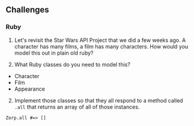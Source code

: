 ## Challenges

### Ruby
1. Let's revisit the Star Wars API Project that we did a few weeks ago. A character has many films, a film has many characters. How would you model this out in plain old ruby?

1. What Ruby classes do you need to model this?

  + Character
  + Film
  + Appearance 

2. Implement those classes so that they all respond to a method called `.all` that returns an array of all of those instances.


`Zorp.all #=> []`
